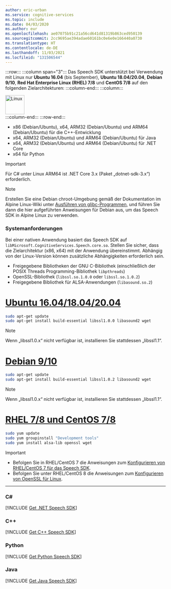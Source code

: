 ```yaml
---
author: eric-urban
ms.service: cognitive-services
ms.topic: include
ms.date: 04/03/2020
ms.author: eur
ms.openlocfilehash: ae07075b91c21a56cd641d81319b863ced950139
ms.sourcegitcommit: 2cc9695ae394adae60161bc0e6e0e166440a0730
ms.translationtype: HT
ms.contentlocale: de-DE
ms.lasthandoff: 11/03/2021
ms.locfileid: "131506544"
---
```

:::row:::
    :::column span="3":::
        Das Speech SDK unterstützt bei Verwendung mit Linux nur **Ubuntu 16.04** (bis September), **Ubuntu 18.04/20.04**, **Debian 9/10**, **Red Hat Enterprise Linux (RHEL) 7/8** und **CentOS 7/8** auf den folgenden Zielarchitekturen:
    :::column-end:::
    :::column:::
        <br>
        <div class="icon is-large">
            <img alt="Linux" src="/media/logos/logo_linux-color.svg" width="60px">
        </div>
    :::column-end:::
:::row-end:::

- x86 (Debian/Ubuntu), x64, ARM32 (Debian/Ubuntu) und ARM64 (Debian/Ubuntu) für die C++-Entwicklung
- x64, ARM32 (Debian/Ubuntu) und ARM64 (Debian/Ubuntu) für Java
- x64, ARM32 (Debian/Ubuntu) und ARM64 (Debian/Ubuntu) für .NET Core
- x64 für Python

> [!IMPORTANT]
> Für C# unter Linux ARM64 ist .NET Core 3.x (Paket „dotnet-sdk-3.x“) erforderlich.

> [!NOTE]
> Erstellen Sie eine Debian chroot-Umgebung gemäß der Dokumentation im Alpine Linux-Wiki unter [Ausführen von glibc-Programmen](https://wiki.alpinelinux.org/wiki/Running_glibc_programs), und führen Sie dann die hier aufgeführten Anweisungen für Debian aus, um das Speech SDK in Alpine Linux zu verwenden.

### <a name="system-requirements"></a>Systemanforderungen

Bei einer nativen Anwendung basiert das Speech SDK auf `libMicrosoft.CognitiveServices.Speech.core.so`. Stellen Sie sicher, dass die Zielarchitektur (x86, x64) mit der Anwendung übereinstimmt. Abhängig von der Linux-Version können zusätzliche Abhängigkeiten erforderlich sein.

- Freigegebene Bibliotheken der GNU C-Bibliothek (einschließlich der POSIX Threads Programming-Bibliothek `libpthreads`)
- OpenSSL-Bibliothek (`libssl.so.1.0.0` oder `libssl.so.1.0.2`)
- Freigegebene Bibliothek für ALSA-Anwendungen (`libasound.so.2`)

# <a name="ubuntu-160418042004"></a>[Ubuntu 16.04/18.04/20.04](#tab/ubuntu)

```Bash
sudo apt-get update
sudo apt-get install build-essential libssl1.0.0 libasound2 wget
```

> [!NOTE]
> Wenn „libssl1.0.x“ nicht verfügbar ist, installieren Sie stattdessen „libssl1.1“.

# <a name="debian-910"></a>[Debian 9/10](#tab/debian)

```Bash
sudo apt-get update
sudo apt-get install build-essential libssl1.0.2 libasound2 wget
```

> [!NOTE]
> Wenn „libssl1.0.x“ nicht verfügbar ist, installieren Sie stattdessen „libssl1.1“.

# <a name="rhel-78-and-centos-78"></a>[RHEL 7/8 und CentOS 7/8](#tab/rhel-centos)

```Bash
sudo yum update
sudo yum groupinstall "Development tools"
sudo yum install alsa-lib openssl wget
```

> [!IMPORTANT]
> - Befolgen Sie in RHEL/CentOS 7 die Anweisungen zum [Konfigurieren von RHEL/CentOS 7 für das Speech SDK](~/articles/cognitive-services/speech-service/how-to-configure-rhel-centos-7.md).
> - Befolgen Sie unter RHEL/CentOS 8 die Anweisungen zum [Konfigurieren von OpenSSL für Linux](~/articles/cognitive-services/speech-service/how-to-configure-openssl-linux.md).

---

### <a name="c"></a>C#

[!INCLUDE [Get .NET Speech SDK](get-speech-sdk-dotnet.md)]

### <a name="c"></a>C++

[!INCLUDE [Get C++ Speech SDK](get-speech-sdk-cpp.md)]

### <a name="python"></a>Python

[!INCLUDE [Get Python Speech SDK](get-speech-sdk-python.md)]

### <a name="java"></a>Java

[!INCLUDE [Get Java Speech SDK](get-speech-sdk-java.md)]
